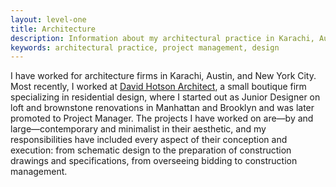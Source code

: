 ```yaml
---
layout: level-one
title: Architecture
description: Information about my architectural practice in Karachi, Austin, and New York City.
keywords: architectural practice, project management, design
---
```


I have worked for architecture firms in Karachi, Austin, and New York City. Most recently, I worked at [David Hotson Architect](http://hotson.net/), a small boutique firm specializing in residential design, where I started out as Junior Designer on loft and brownstone renovations in Manhattan and Brooklyn and was later promoted to Project Manager. The projects I have worked on are—by and large—contemporary and minimalist in their aesthetic, and my responsibilities have included every aspect of their conception and execution: from schematic design to the preparation of construction drawings and specifications, from overseeing bidding to construction management.
